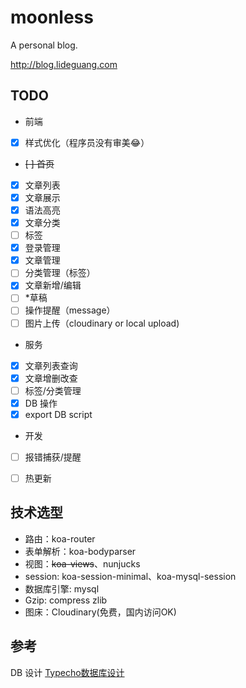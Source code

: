 # moonless
A personal blog.

http://blog.lideguang.com

## TODO
* 前端
- [x] 样式优化（程序员没有审美😂）
- <del>[ ] 首页</del>
- [x] 文章列表
- [x] 文章展示
- [x] 语法高亮
- [x] 文章分类
- [ ] 标签
- [x] 登录管理
- [x] 文章管理
- [ ] 分类管理（标签）
- [x] 文章新增/编辑
- [ ] *草稿
- [ ] 操作提醒（message）
- [ ] 图片上传（cloudinary or local upload)

* 服务
- [x] 文章列表查询
- [x] 文章增删改查
- [ ] 标签/分类管理
- [x] DB 操作
- [x] export DB script

* 开发
- [ ] 报错捕获/提醒
- [ ] 热更新



## 技术选型

- 路由：koa-router
- 表单解析：koa-bodyparser
- 视图：<del>koa-views</del>、nunjucks
- session: koa-session-minimal、koa-mysql-session
- 数据库引擎: mysql
- Gzip: compress zlib
- 图床：Cloudinary(免费，国内访问OK)


## 参考
DB 设计 [Typecho数据库设计](http://docs.typecho.org/database)



